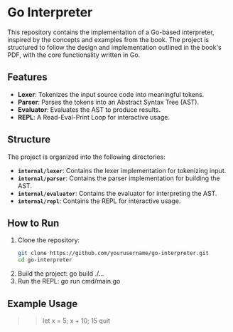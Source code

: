 # Go Interpreter

This repository contains the implementation of a Go-based interpreter, inspired by the concepts and examples from the book. The project is structured to follow the design and implementation outlined in the book's PDF, with the core functionality written in Go.

## Features

- **Lexer**: Tokenizes the input source code into meaningful tokens.
- **Parser**: Parses the tokens into an Abstract Syntax Tree (AST).
- **Evaluator**: Evaluates the AST to produce results.
- **REPL**: A Read-Eval-Print Loop for interactive usage.

## Structure

The project is organized into the following directories:

- **`internal/lexer`**: Contains the lexer implementation for tokenizing input.
- **`internal/parser`**: Contains the parser implementation for building the AST.
- **`internal/evaluator`**: Contains the evaluator for interpreting the AST.
- **`internal/repl`**: Contains the REPL for interactive usage.

## How to Run

1. Clone the repository:
   ```bash
   git clone https://github.com/yourusername/go-interpreter.git
   cd go-interpreter
2. Build the project:
    go build ./...
2. Run the REPL:
    go run cmd/main.go

## Example Usage
>> let x = 5;
>> x + 10;
15
>> quit